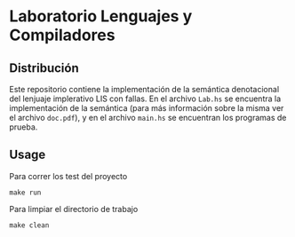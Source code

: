 # Laboratorio Lenguajes y Compiladores

## Distribución

Este repositorio contiene la implementación de la semántica 
denotacional del lenjuaje implerativo LIS con fallas. En el 
archivo `Lab.hs` se encuentra la implementación de la semántica
(para más información sobre la misma ver el archivo `doc.pdf`), y 
en el archivo `main.hs` se encuentran los programas de prueba.

## Usage

Para correr los test del proyecto

```
make run
```

Para limpiar el directorio de trabajo

```
make clean
```
